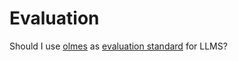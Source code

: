 # Evaluation

Should I use [olmes](http://localhost:3000/ai-tools/LLM/evaluation/olmes) as [evaluation standard](/ai-tools/LLM/evaluation/olmes#olmes-llm-evaluation-standard-v01) for LLMS?